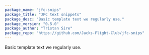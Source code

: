 ```yaml
---
package_name: "jfc-snips"
package_title: "JFC text snippets"
package_desc: "Basic template text we regularly use."
package_version: "0.5.0"
package_author: "Tristan Sire"
package_repo: "https://github.com/Jacks-Flight-Club/jfc-snips"
---
```

Basic template text we regularly use.
